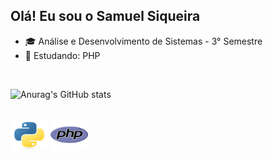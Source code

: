 ## Olá! Eu sou o Samuel Siqueira 

- 🎓 Análise e Desenvolvimento de Sistemas - 3° Semestre<br>
- 🌱 Estudando: PHP
<br>

![Anurag's GitHub stats](https://github-readme-stats.vercel.app/api?username=samuel-gaudencio&show_icons=true&theme=tokyonight)
<div style="display: inline_block"><br>
  <img align="center" alt="Samuel-Python" height="50" width="60" src="https://raw.githubusercontent.com/devicons/devicon/master/icons/python/python-original.svg">
  <img align="center" alt="Samuel-Python" height="50" width="60" src="https://raw.githubusercontent.com/devicons/devicon/master/icons/php/php-original.svg">

